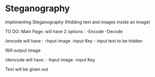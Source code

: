 # Steganography
Implimenting Steganography (Hidding text and images inside an image)

TO DO:
Main Page:
will have 2 options :
        -Encode 
        -Decode

/encode will have :
         -Input image 
         -input Key
         - input text to be hidden

Will output image 



/dencode will have :
         -Input image 
         -input Key
         

Text will be given out
